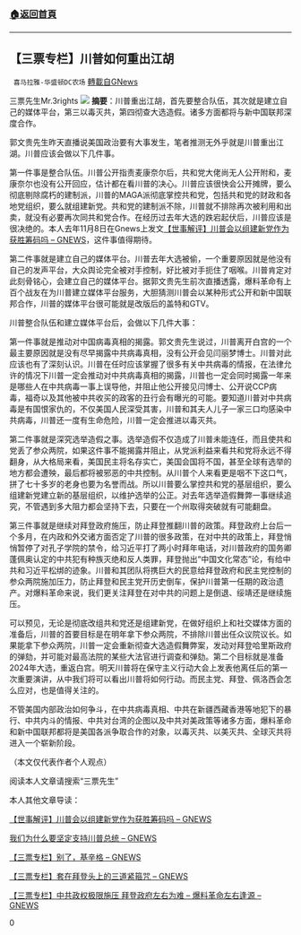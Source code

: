 ###  [:house:返回首頁](https://github.com/ourhimalayas/txt)
---

## 【三票专栏】川普如何重出江胡
` 喜马拉雅-华盛顿DC农场` [轉載自GNews](https://gnews.org/zh-hans/936578/)

三票先生Mr.3rights
![]()![](https://gnews.org/wp-content/uploads/2021/02/三票专栏.png)
**摘要**：川普重出江胡，首先要整合队伍，其次就是建立自己的媒体平台，第三以毒灭共，第四彻查大选造假。诸多方面都将与新中国联邦深度合作。

郭文贵先生昨天直播说美国政治要有大事发生，笔者推测无外乎就是川普重出江湖。川普应该会做以下几件事。

第一件事是整合队伍。川普公开指责麦康奈尔后，共和党大佬尚无人公开附和，麦康奈尔也没有公开回应，估计都在看川普的决心。川普应该很快会公开摊牌，要么彻底剔除腐朽的建制派，川普的MAGA派彻底掌控共和党，包括共和党的财政和各地党组织，要么就组建新党。共和党的建制派不除，川普就不排除再次被利用和出卖，就没有必要再次同共和党合作。在经历过去年大选的跌宕起伏后，川普应该是很决绝的。本人去年11月8日在Gnews上发文[【世事解评】川普会以组建新党作为获胜筹码吗 – GNEWS](https://gnews.org/zh-hans/538523/)，这件事值得期待。

第二件事就是建立自己的媒体平台。川普去年大选被偷，一个重要原因就是他没有自己的发声平台，大众舆论完全被对手控制，好比被对手扼住了咽喉。川普肯定对此刻骨铭心，会建立自己的媒体平台。据郭文贵先生前次直播透露，爆料革命有上百个战友在为川普建立媒体平台服务，大胆猜测川普会以某种形式公开和新中国联邦合作，川普的媒体平台很可能就是改版后的盖特和GTV。

川普整合队伍和建立媒体平台后，会做以下几件大事：

第一件事就是推动对中国病毒真相的揭露。郭文贵先生说过，川普离开白宫的一个最主要原因就是没有尽早揭露中共病毒真相，没有公开会见闫丽梦博士。川普对此应该也有了深刻认识。川普在任时应该掌握了很多有关中共病毒的情报，在法律允许的情况下川普一定会推动对中共病毒真相的揭露，川普也一定会同时揭露一年来是哪些人在中共病毒一事上误导他，并阻止他公开接见闫博士、公开说CCP病毒，福奇以及其他被中共收买的政客的丑行会有曝光的可能。要知道川普对中共病毒是有国恨家仇的，不仅美国人民深受其害，川普和其夫人儿子一家三口均感染中共病毒，川普还一度有生命危险，川普一定会推进以毒灭共。

第二件事就是深究选举造假之事。选举造假不仅造成了川普未能连任，而且使共和党丢了参众两院，如果这件事不能揭露并阻止，从党派利益来看共和党将永远不得翻身，从大格局来看，美国民主将名存实亡，美国会国将不国，甚至全球有选举的地方都会遭殃，最后都将被邪恶的中共控制。从川普个人来看更是咽不下这口气，拼了七十多岁的老身也要为名誉而战。所以川普要么掌控共和党的基层组织，要么组建新党建立新的基层组织，以维护选举的公正。对去年选举造假舞弊一事继续追究，不管遇到多大阻力都会坚持下去，只要在一个州取得突破就有可能翻盘。

第三件事就是继续对拜登政府施压，防止拜登推翻川普的政策。拜登政府上台后一个多月，在内政和外交诸方面否定了川普的很多政策，在对中共的政策上，拜登悄悄暂停了对孔子学院的禁令，给习近平打了两小时拜年电话，对川普政府的国务卿蓬佩奥认定的中共犯有种族灭绝和反人类罪，拜登抛出“中国文化常态”论，有给中共和习近平松绑的迹象。川普和其团队将携巨大的民意给拜登政府和民主党控制的参众两院施加压力，防止拜登和民主党开历史倒车，保护川普第一任期的政治遗产。对爆料革命来说，我们更关注拜登在对中共的问题上是倒退、绥靖还是继续施压。

可以预见，无论是彻底改组共和党还是组建新党，在做好组织上和社交媒体方面的准备后，川普的首要目标是在明年拿下参众两院，不排除川普出任众议院议长。如果能拿下参众两院，川普一定会重新彻查大选造假舞弊案，发动对拜登哈里斯政府的弹劾，并可能对最高法院的某些大法官进行调查和弹劾。第二个目标就是准备2024年大选，重返白宫。明天川普将在保守主义行动大会上发表他离任后的第一次重要演讲，从中我们将可以看出川普将如何行动。而民主党、拜登、佩洛西会怎么应对，也是值得关注的。

不管美国内部政治如何争斗，在中共病毒真相、中共在新疆西藏香港等地犯下的暴行、中共内斗的情报、中共对台湾的企图以及中共对美政策等诸多方面，爆料革命和新中国联邦都将是美国各派争取合作的对象，以毒灭共、以美灭共、全球灭共将进入一个崭新阶段。

（本文仅代表作者个人观点）

阅读本人文章请搜索“三票先生”

本人其他文章导读：

[【世事解评】川普会以组建新党作为获胜筹码吗 – GNEWS](https://gnews.org/zh-hans/538523/)

[我们为什么要坚定支持川普总统 – GNEWS](https://gnews.org/zh-hans/557454/)

[【三票专栏】别了，基辛格 – GNEWS](https://gnews.org/zh-hans/595472/)

[【三票专栏】套在拜登头上的三道紧箍咒 – GNEWS](https://gnews.org/zh-hans/869007/)

[【三票专栏】中共政权极限施压 拜登政府左右为难 – 爆料革命左右逢源 – GNEWS](https://gnews.org/zh-hans/856487/)

0
